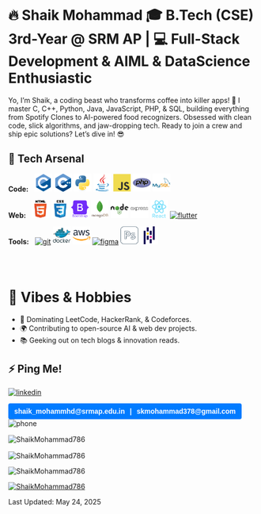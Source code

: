 <h1>🔥 Shaik Mohammad   🎓 B.Tech (CSE) 3rd-Year @ SRM AP | 💻 Full-Stack Development  & AIML & DataScience Enthusiastic </h1>
<p>Yo, I’m Shaik, a coding beast who transforms coffee into killer apps! 🤖 I master C, C++, Python, Java, JavaScript, PHP, & SQL, building everything from Spotify Clones to AI-powered food recognizers. Obsessed with clean code, slick algorithms, and jaw-dropping tech. Ready to join a crew and ship epic solutions? Let’s dive in! 😎</p>

<h2>🚀 Tech Arsenal</h2>

<!-- Code -->
<strong>Code:</strong>
&nbsp;
<a target="_blank" href="https://raw.githubusercontent.com/devicons/devicon/master/icons/c/c-original.svg"><img src="https://raw.githubusercontent.com/devicons/devicon/master/icons/c/c-original.svg" alt="c" width="36" height="36" /></a>
<a target="_blank" href="https://raw.githubusercontent.com/devicons/devicon/master/icons/cplusplus/cplusplus-original.svg"><img src="https://raw.githubusercontent.com/devicons/devicon/master/icons/cplusplus/cplusplus-original.svg" alt="cplusplus" width="36" height="36" /></a>
<a target="_blank" href="https://raw.githubusercontent.com/devicons/devicon/master/icons/python/python-original.svg"><img src="https://raw.githubusercontent.com/devicons/devicon/master/icons/python/python-original.svg" alt="python" width="36" height="36" /></a>
<a target="_blank" href="https://raw.githubusercontent.com/devicons/devicon/master/icons/java/java-original.svg"><img src="https://raw.githubusercontent.com/devicons/devicon/master/icons/java/java-original.svg" alt="java" width="36" height="36" /></a>
<a target="_blank" href="https://raw.githubusercontent.com/devicons/devicon/master/icons/javascript/javascript-original.svg"><img src="https://raw.githubusercontent.com/devicons/devicon/master/icons/javascript/javascript-original.svg" alt="javascript" width="36" height="36" /></a>
<a target="_blank" href="https://raw.githubusercontent.com/devicons/devicon/master/icons/php/php-original.svg"><img src="https://raw.githubusercontent.com/devicons/devicon/master/icons/php/php-original.svg" alt="php" width="36" height="36" /></a>
<a target="_blank" href="https://raw.githubusercontent.com/devicons/devicon/master/icons/mysql/mysql-original-wordmark.svg"><img src="https://raw.githubusercontent.com/devicons/devicon/master/icons/mysql/mysql-original-wordmark.svg" alt="mysql" width="36" height="36" /></a>
<br/>

<!-- Web -->
<strong>Web:</strong>
&nbsp;
<a target="_blank" href="https://raw.githubusercontent.com/devicons/devicon/master/icons/html5/html5-original-wordmark.svg"><img src="https://raw.githubusercontent.com/devicons/devicon/master/icons/html5/html5-original-wordmark.svg" alt="html5" width="36" height="36" /></a>
<a target="_blank" href="https://raw.githubusercontent.com/devicons/devicon/master/icons/css3/css3-original-wordmark.svg"><img src="https://raw.githubusercontent.com/devicons/devicon/master/icons/css3/css3-original-wordmark.svg" alt="css3" width="36" height="36" /></a>
<a target="_blank" href="https://raw.githubusercontent.com/devicons/devicon/master/icons/bootstrap/bootstrap-plain-wordmark.svg"><img src="https://raw.githubusercontent.com/devicons/devicon/master/icons/bootstrap/bootstrap-plain-wordmark.svg" alt="bootstrap" width="36" height="36" /></a>
<a target="_blank" href="https://raw.githubusercontent.com/devicons/devicon/master/icons/mongodb/mongodb-original-wordmark.svg"><img src="https://raw.githubusercontent.com/devicons/devicon/master/icons/mongodb/mongodb-original-wordmark.svg" alt="mongodb" width="36" height="36" /></a>
<a target="_blank" href="https://raw.githubusercontent.com/devicons/devicon/master/icons/nodejs/nodejs-original-wordmark.svg"><img src="https://raw.githubusercontent.com/devicons/devicon/master/icons/nodejs/nodejs-original-wordmark.svg" alt="nodejs" width="36" height="36" /></a>
<a target="_blank" href="https://raw.githubusercontent.com/devicons/devicon/master/icons/express/express-original-wordmark.svg"><img src="https://raw.githubusercontent.com/devicons/devicon/master/icons/express/express-original-wordmark.svg" alt="express" width="36" height="36" /></a>
<a target="_blank" href="https://raw.githubusercontent.com/devicons/devicon/master/icons/react/react-original-wordmark.svg"><img src="https://raw.githubusercontent.com/devicons/devicon/master/icons/react/react-original-wordmark.svg" alt="react" width="36" height="36" /></a>
<a target="_blank" href="https://www.vectorlogo.zone/logos/flutterio/flutterio-icon.svg"><img src="https://www.vectorlogo.zone/logos/flutterio/flutterio-icon.svg" alt="flutter" width="36" height="36" /></a>
<br/>

<!-- Tools -->
<strong>Tools:</strong>
&nbsp;
<a target="_blank" href="https://www.vectorlogo.zone/logos/git-scm/git-scm-icon.svg"><img src="https://www.vectorlogo.zone/logos/git-scm/git-scm-icon.svg" alt="git" width="36" height="36" /></a>
<a target="_blank" href="https://raw.githubusercontent.com/devicons/devicon/master/icons/docker/docker-original-wordmark.svg"><img src="https://raw.githubusercontent.com/devicons/devicon/master/icons/docker/docker-original-wordmark.svg" alt="docker" width="36" height="36" /></a>
<a target="_blank" href="https://raw.githubusercontent.com/devicons/devicon/master/icons/amazonwebservices/amazonwebservices-original-wordmark.svg"><img src="https://raw.githubusercontent.com/devicons/devicon/master/icons/amazonwebservices/amazonwebservices-original-wordmark.svg" alt="aws" width="36" height="36" /></a>
<a target="_blank" href="https://www.vectorlogo.zone/logos/figma/figma-icon.svg"><img src="https://www.vectorlogo.zone/logos/figma/figma-icon.svg" alt="figma" width="36" height="36" /></a>
<a target="_blank" href="https://raw.githubusercontent.com/devicons/devicon/master/icons/photoshop/photoshop-line.svg"><img src="https://raw.githubusercontent.com/devicons/devicon/master/icons/photoshop/photoshop-line.svg" alt="photoshop" width="36" height="36" /></a>
<a target="_blank" href="https://raw.githubusercontent.com/devicons/devicon/2ae2a900d2f041da66e950e4d48052658d850630/icons/pandas/pandas-original.svg"><img src="https://raw.githubusercontent.com/devicons/devicon/2ae2a900d2f041da66e950e4d48052658d850630/icons/pandas/pandas-original.svg" alt="pandas" width="36" height="36" /></a>
<br/>


<br/><br/>

<h1>🌟 Vibes & Hobbies</h1>
<ul>
  <li>🧩 Dominating LeetCode, HackerRank, & Codeforces.</li>
  <li>🌍 Contributing to open-source AI & web dev projects.</li>
  <li>📚 Geeking out on tech blogs & innovation reads.</li>
</ul>

<h2>⚡️ Ping Me!</h2>
<p>
  <a target="_blank" href="https://www.linkedin.com/in/sk-mohammad-862994165"><img src="https://img.shields.io/badge/linkedin-logo?style=for-the-badge&logo=linkedin&logoColor=white&color=%230a77b6" alt="linkedin" /></a>
</p>
<div style="display: inline-flex; background-color: #007bff; color: white; font-weight: bold; border-radius: 4px; padding: 8px 12px; font-family: sans-serif; gap: 10px;">
  <a href="mailto:shaik_mohammhd@srmap.edu.in" style="color: white; text-decoration: none;">shaik_mohammhd@srmap.edu.in</a> |
  <a href="mailto:skmohammad378@gmail.com" style="color: white; text-decoration: none;">skmohammad378@gmail.com</a>
</div>
<img src="https://img.shields.io/badge/Contact-%2B91%209391970347-green?style=for-the-badge&logo=whatsapp&logoColor=white" alt="phone" />


<p><img align="center" src="https://github-readme-stats.vercel.app/api?username=ShaikMohammad786&show_icons=true&locale=en" alt="ShaikMohammad786" /></p>
<p><img align="center" src="https://github-readme-streak-stats.herokuapp.com/?user=ShaikMohammad786&" alt="ShaikMohammad786" /></p>
<p><img src="https://github-readme-stats.vercel.app/api/top-langs?username=ShaikMohammad786&show_icons=true&locale=en&layout=compact" alt="ShaikMohammad786" /></p>
<p><a href="https://github.com/ryo-ma/github-profile-trophy"><img src="https://github-profile-trophy.vercel.app/?username=ShaikMohammad786" alt="ShaikMohammad786" /></a></p>
<p>Last Updated: May 24, 2025</p>

